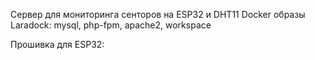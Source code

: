 Сервер для мониторинга сенторов на ESP32 и DHT11
Docker образы Laradock:
mysql, php-fpm, apache2, workspace

Прошивка для ESP32: 
